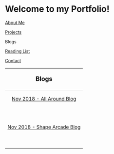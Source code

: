 # Welcome to my Portfolio!

<a href="https://twood27897.github.io/pages/about.html" rel="About Me">About Me</a>
<br>

<a href="https://twood27897.github.io/pages/projects.html" rel="Projects">Projects</a>
<br>

Blogs
<br>

<a href="https://twood27897.github.io/pages/reading-list.html" rel="Reading List">Reading List</a>
<br>

<a href="https://twood27897.github.io/pages/contact.html" rel="Contact">Contact</a>
<br>

<table border="1" frame=void rules=rows>
  <tr>
    <td><b style="color:black;font-size:20px"><p align="center">Blogs</p></b></td>
  </tr>
  <tr valign="top">
    <td>
<p align="center">
<a href="https://twood27897.github.io/pages/all-around-blog.html" rel="Nov 2018 - All Around Blog">Nov 2018 - All Around Blog</a>
</p><br><br>

<p align="center">
<a href="https://twood27897.github.io/pages/shape-arcade-blog.html" rel="Nov 2018 - Shape Arcade Blog">Nov 2018 - Shape Arcade Blog</a>
</p><br><br>
    </td>
  </tr>
</table>
